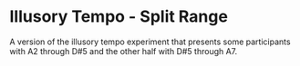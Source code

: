 # Illusory Tempo - Split Range

A version of the illusory tempo experiment that presents some participants with A2 through D#5 and the other half with D#5 through A7.